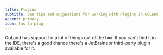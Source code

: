 ```yaml
---
title: Plugins
subtitle: See tips and suggestions for working with Plugins in GoLand
accent: primary
icon: fas fa-plug
---
```


GoLand has support for a lot of things out of the box. If you can't find it in the IDE, there's a good chance there's a JetBrains or third-party plugin available for it.